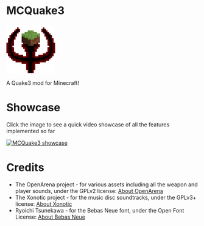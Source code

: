# MCQuake3

![MCQuake3 Logo](src/main/resources/assets/mcquake3/icon.png)

A Quake3 mod for Minecraft!

# Showcase

Click the image to see a quick video showcase of all the features implemented so far

[![MCQuake3 showcase](http://img.youtube.com/vi/z8drSpdIsDU/0.jpg)](https://www.youtube.com/watch?v=z8drSpdIsDU "MCQuake3 showcase")

# Credits
- The OpenArena project - for various assets including all the weapon and player sounds, under the GPLv2 license: [About OpenArena](http://openarena.ws/about.html)
- The Xonotic project - for the music disc soundtracks, under the GPLv3+ license: [About Xonotic](https://xonotic.org/)
- Ryoichi Tsunekawa - for the Bebas Neue font, under the Open Font License: [About Bebas Neue](https://fonts.google.com/specimen/Bebas+Neue/about)
